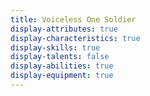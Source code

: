 ```yaml
---
title: Voiceless One Soldier
display-attributes: true
display-characteristics: true
display-skills: true
display-talents: false
display-abilities: true
display-equipment: true
---
```

